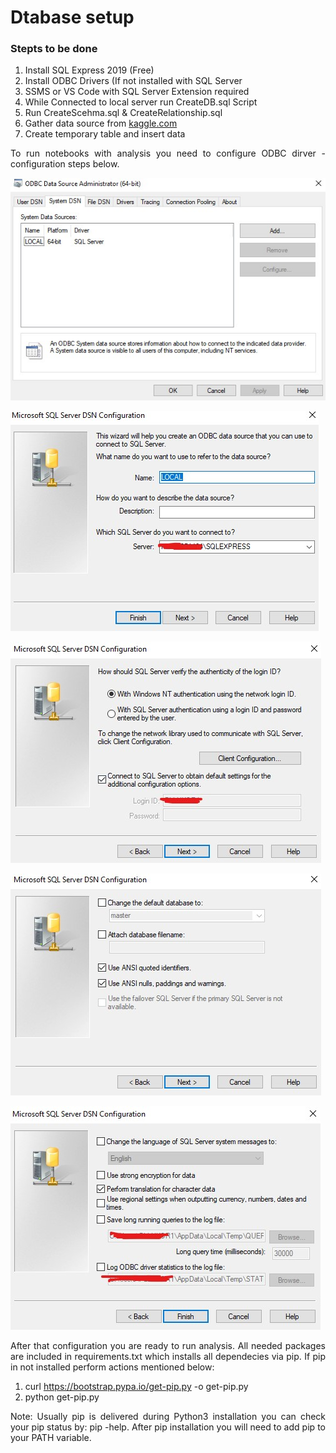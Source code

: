 # Dtabase setup

### Stepts to be done 
1. Install SQL Express 2019 (Free)
2. Install ODBC Drivers (If not installed with SQL Server
3. SSMS or VS Code with SQL Server Extension required
4. While Connected to local server run CreateDB.sql Script
5. Run CreateScehma.sql & CreateRelationship.sql
6. Gather data source from [kaggle.com](https://www.kaggle.com/datasets/rohitsahoo/sales-forecasting)
7. Create temporary table and insert data

<p align='justify'>To run notebooks with analysis you need to configure ODBC dirver - configuration steps below.</p>

![ODBC setup welcome screen](images/odbc1.jpg)

![ODBC setup welcome screen](images/odbc2.jpg) 

![ODBC setup welcome screen](images/odbc3.jpg)

![ODBC setup welcome screen](images/odbc4.jpg)

![ODBC setup welcome screen](images/odbc5.jpg)


<p align='justify'>After that configuration you are ready to run analysis. All needed packages are included in requirements.txt which installs all dependecies via pip. If pip in not installed perform actions mentioned below: </p>

1. curl https://bootstrap.pypa.io/get-pip.py -o get-pip.py
2. python get-pip.py
<p align='justify'> Note: Usually pip is delivered during Python3 installation you can check your pip status by: pip -help. After pip installation you will need to add pip to your PATH variable. </p>